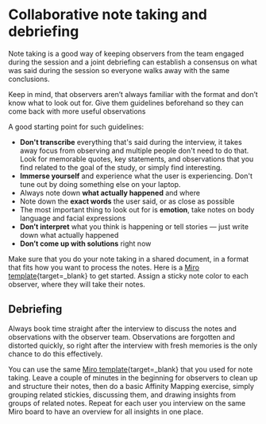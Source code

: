 # Collaborative note taking and debriefing

Note taking is a good way of keeping observers from the team engaged during the session and a joint debriefing can establish a consensus on what was said during the session so everyone walks away with the same conclusions.

Keep in mind, that observers aren’t always familiar with the format and don’t know what to look out for. Give them guidelines beforehand so they can come back with more useful observations

A good starting point for such guidelines:

- **Don't transcribe** everything that's said during the interview, it takes away focus from observing and multiple people don't need to do that. Look for memorable quotes, key statements, and observations that you find related to the goal of the study, or simply find interesting.
- **Immerse yourself** and experience what the user is experiencing. Don't tune out by doing something else on your laptop.
- Always note down **what actually happened** and where
- Note down the **exact words** the user said, or as close as possible
- The most important thing to look out for is **emotion**, take notes on body language and facial expressions
- **Don’t interpret** what you think is happening or tell stories — just write down what actually happened
- **Don’t come up with solutions** right now

Make sure that you do your note taking in a shared document, in a format that fits how you want to process the notes.
Here is a [Miro template](https://miro.com/app/board/uXjVOcvVHRM=/?moveToWidget=3458764514681714737&cot=14){target=_blank} to get started. Assign a sticky note color to each observer, where they will take their notes.

## Debriefing

Always book time straight after the interview to discuss the notes and observations with the observer team. Observations are forgotten and distorted quickly, so right after the interview with fresh memories is the only chance to do this effectively.

You can use the same [Miro template](https://miro.com/app/board/uXjVOcvVHRM=/?moveToWidget=3458764514681714737&cot=14){target=_blank} that you used for note taking. Leave a couple of minutes in the beginning for observers to clean up and structure their notes, then do a basic Affinity Mapping exercise, simply grouping related stickies, discussing them, and drawing insights from groups of related notes.
Repeat for each user you interview on the same Miro board to have an overview for all insights in one place.
